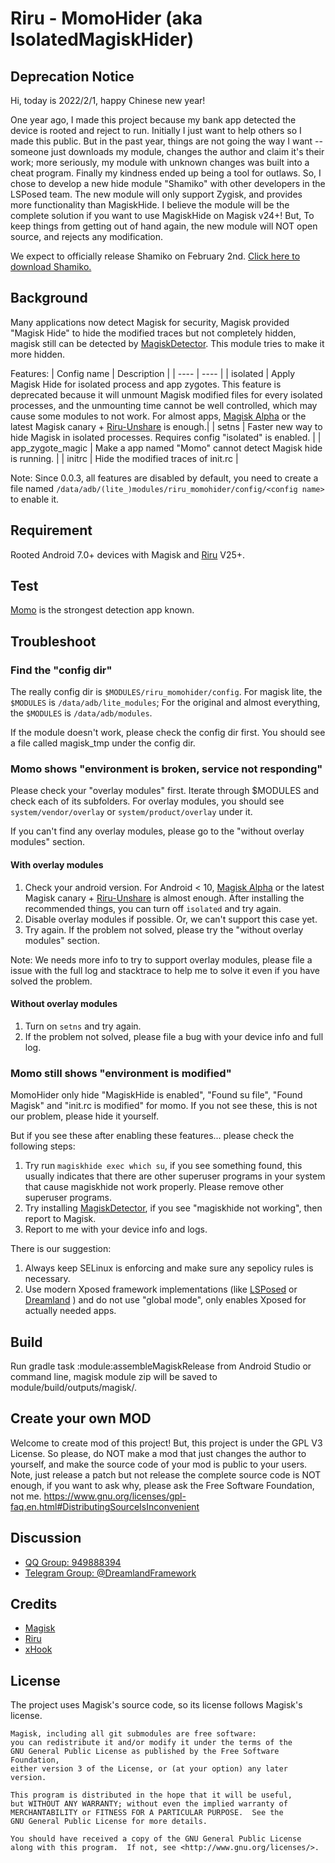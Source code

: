 # Riru - MomoHider (aka IsolatedMagiskHider)
## Deprecation Notice
Hi, today is 2022/2/1, happy Chinese new year! 

One year ago, I made this project because my bank app detected the device is rooted and reject to run. Initially I just want to help others so I made this public. But in the past year, things are not going the way I want -- someone just downloads my module, changes the author and claim it's their work; more seriously, my module with unknown changes was built into a cheat program. Finally my kindness ended up being a tool for outlaws. So, I chose to develop a new hide module "Shamiko" with other developers in the LSPosed team. The new module will only support Zygisk, and provides more functionality than MagiskHide. I believe the module will be the complete solution if you want to use MagiskHide on Magisk v24+! But, To keep things from getting out of hand again, the new module will NOT open source, and rejects any modification. 

We expect to officially release Shamiko on February 2nd. [Click here to download Shamiko.](https://lsposed.github.io/)

## Background
Many applications now detect Magisk for security, Magisk provided "Magisk Hide" to hide the modified traces but not completely hidden, magisk still can be detected by [MagiskDetector](https://github.com/vvb2060/MagiskDetector). This module tries to make it more hidden.

Features:
| Config name | Description |
|  ----  | ----  |
| isolated | Apply Magisk Hide for isolated process and app zygotes. This feature is deprecated because it will unmount Magisk modified files for every isolated processes, and the unmounting time cannot be well controlled, which may cause some modules to not work. For almost apps, [Magisk Alpha](https://github.com/vvb2060/magisk/tree/alpha) or the latest Magisk canary + [Riru-Unshare](https://github.com/vvb2060/riru-unshare) is enough.|
| setns | Faster new way to hide Magisk in isolated processes. Requires config "isolated" is enabled. |
| app_zygote_magic | Make a app named "Momo" cannot detect Magisk hide is running. |
| initrc | Hide the modified traces of init.rc |

Note: Since 0.0.3, all features are disabled by default, you need to create a file named `/data/adb/(lite_)modules/riru_momohider/config/<config name>` to enable it.

## Requirement
Rooted Android 7.0+ devices with Magisk and [Riru](https://github.com/RikkaApps/Riru) V25+.

## Test
[Momo](https://t.me/magiskalpha/379) is the strongest detection app known.

## Troubleshoot
### Find the "config dir"
The really config dir is `$MODULES/riru_momohider/config`. For magisk lite, the `$MODULES` is `/data/adb/lite_modules`; For the original and almost everything, the `$MODULES` is `/data/adb/modules`.

If the module doesn't work, please check the config dir first. You should see a file called magisk_tmp under the config dir.

### Momo shows "environment is broken, service not responding"
Please check your "overlay modules" first. Iterate through $MODULES and check each of its subfolders. For overlay modules, you should see `system/vendor/overlay` or `system/product/overlay` under it.

If you can't find any overlay modules, please go to the "without overlay modules" section.
#### With overlay modules
1. Check your android version. For Android < 10, [Magisk Alpha](https://github.com/vvb2060/magisk/tree/alpha) or the latest Magisk canary + [Riru-Unshare](https://github.com/vvb2060/riru-unshare) is almost enough. After installing the recommended things, you can turn off `isolated` and try again.
2. Disable overlay modules if possible. Or, we can't support this case yet.
3. Try again. If the problem not solved, please try the "without overlay modules" section.

Note: We needs more info to try to support overlay modules, please file a issue with the full log and stacktrace to help me to solve it even if you have solved the problem.

#### Without overlay modules
1. Turn on `setns` and try again.
2. If the problem not solved, please file a bug with your device info and full log.

### Momo still shows "environment is modified"
MomoHider only hide "MagiskHide is enabled", "Found su file", "Found Magisk" and "init.rc is modified" for momo. If you not see these, this is not our problem, please hide it yourself.

But if you see these after enabling these features... please check the following steps:
1. Try run `magiskhide exec which su`, if you see something found, this usually indicates that there are other superuser programs in your system that cause magiskhide not work properly. Please remove other superuser programs.
2. Try installing [MagiskDetector](https://github.com/vvb2060/MagiskDetector), if you see "magiskhide not working", then report to Magisk.
3. Report to me with your device info and logs.

There is our suggestion:
1. Always keep SELinux is enforcing and make sure any sepolicy rules is necessary.
2. Use modern Xposed framework implementations (like [LSPosed](https://github.com/LSPosed/LSPosed) or [Dreamland](https://github.com/canyie/Dreamland) ) and do not use "global mode", only enables Xposed for actually needed apps.

## Build
Run gradle task :module:assembleMagiskRelease from Android Studio or command line, magisk module zip will be saved to module/build/outputs/magisk/.

## Create your own MOD
Welcome to create mod of this project! But, this project is under the GPL V3 License. So please, do NOT make a mod that just changes the author to yourself, and make the source code of your mod is public to your users. Note, just release a patch but not release the complete source code is NOT enough, if you want to ask why, please ask the Free Software Foundation, not me. 
https://www.gnu.org/licenses/gpl-faq.en.html#DistributingSourceIsInconvenient

## Discussion
- [QQ Group: 949888394](https://shang.qq.com/wpa/qunwpa?idkey=25549719b948d2aaeb9e579955e39d71768111844b370fcb824d43b9b20e1c04)
- [Telegram Group: @DreamlandFramework](https://t.me/DreamlandFramework)

## Credits
- [Magisk](https://github.com/topjohnwu/Magisk)
- [Riru](https://github.com/RikkaApps/Riru)
- [xHook](https://github.com/iqiyi/xHook)

## License
The project uses Magisk's source code, so its license follows Magisk's license.
```
Magisk, including all git submodules are free software:
you can redistribute it and/or modify it under the terms of the
GNU General Public License as published by the Free Software Foundation,
either version 3 of the License, or (at your option) any later version.

This program is distributed in the hope that it will be useful,
but WITHOUT ANY WARRANTY; without even the implied warranty of
MERCHANTABILITY or FITNESS FOR A PARTICULAR PURPOSE.  See the
GNU General Public License for more details.

You should have received a copy of the GNU General Public License
along with this program.  If not, see <http://www.gnu.org/licenses/>.
```
